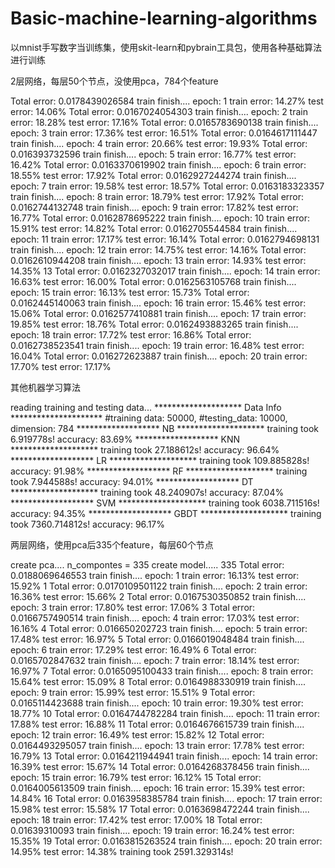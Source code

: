 # Basic-machine-learning-algorithms
以mnist手写数字当训练集，使用skit-learn和pybrain工具包，使用各种基础算法进行训练


2层网络，每层50个节点，没使用pca，784个feature

Total error: 0.0178439026584
train finish....
epoch:    1   train error: 14.27%   test error: 14.06%
Total error: 0.0167024054303
train finish....
epoch:    2   train error: 18.28%   test error: 17.16%
Total error: 0.0165783690138
train finish....
epoch:    3   train error: 17.36%   test error: 16.51%
Total error: 0.0164617111447
train finish....
epoch:    4   train error: 20.66%   test error: 19.93%
Total error: 0.016393732596
train finish....
epoch:    5   train error: 16.77%   test error: 16.42%
Total error: 0.0163370619902
train finish....
epoch:    6   train error: 18.55%   test error: 17.92%
Total error: 0.0162927244274
train finish....
epoch:    7   train error: 19.58%   test error: 18.57%
Total error: 0.0163183323357
train finish....
epoch:    8   train error: 18.79%   test error: 17.92%
Total error: 0.0162744132748
train finish....
epoch:    9   train error: 17.82%   test error: 16.77%
Total error: 0.0162878695222
train finish....
epoch:   10   train error: 15.91%   test error: 14.82%
Total error: 0.0162705544584
train finish....
epoch:   11   train error: 17.17%   test error: 16.14%
Total error: 0.0162794698131
train finish....
epoch:   12   train error: 14.75%   test error: 14.16%
Total error: 0.0162610944208
train finish....
epoch:   13   train error: 14.93%   test error: 14.35%
13
Total error: 0.0162327032017
train finish....
epoch:   14   train error: 16.63%   test error: 16.00%
Total error: 0.0162563105768
train finish....
epoch:   15   train error: 16.13%   test error: 15.73%
Total error: 0.0162445140063
train finish....
epoch:   16   train error: 15.46%   test error: 15.06%
Total error: 0.0162577410881
train finish....
epoch:   17   train error: 19.85%   test error: 18.76%
Total error: 0.0162493883265
train finish....
epoch:   18   train error: 17.72%   test error: 16.86%
Total error: 0.0162738523541
train finish....
epoch:   19   train error: 16.48%   test error: 16.04%
Total error: 0.016272623887
train finish....
epoch:   20   train error: 17.70%   test error: 17.17%

其他机器学习算法

reading training and testing data...
******************** Data Info *********************
#training data: 50000, #testing_data: 10000, dimension: 784
******************* NB ********************
training took 6.919778s!
accuracy: 83.69%
******************* KNN ********************
training took 27.188612s!
accuracy: 96.64%
******************* LR ********************
training took 109.885828s!
accuracy: 91.98%
******************* RF ********************
training took 7.944588s!
accuracy: 94.01%
******************* DT ********************
training took 48.240907s!
accuracy: 87.04%
******************* SVM ********************
training took 6038.711516s!
accuracy: 94.35%
******************* GBDT ********************
training took 7360.714812s!
accuracy: 96.17%


两层网络，使用pca后335个feature，每层60个节点

create pca....
n_compontes = 335
create model.....
335
Total error: 0.0188069646553
train finish....
epoch:    1   train error: 16.13%   test error: 15.92%
1
Total error: 0.0170109501122
train finish....
epoch:    2   train error: 16.36%   test error: 15.66%
2
Total error: 0.0167530350852
train finish....
epoch:    3   train error: 17.80%   test error: 17.06%
3
Total error: 0.0166757490514
train finish....
epoch:    4   train error: 17.03%   test error: 16.16%
4
Total error: 0.016650202723
train finish....
epoch:    5   train error: 17.48%   test error: 16.97%
5
Total error: 0.0166019048484
train finish....
epoch:    6   train error: 17.29%   test error: 16.49%
6
Total error: 0.0165702847632
train finish....
epoch:    7   train error: 18.14%   test error: 16.97%
7
Total error: 0.0165095100433
train finish....
epoch:    8   train error: 15.64%   test error: 15.09%
8
Total error: 0.0164988330919
train finish....
epoch:    9   train error: 15.99%   test error: 15.51%
9
Total error: 0.0165114423688
train finish....
epoch:   10   train error: 19.30%   test error: 18.77%
10
Total error: 0.0164744782284
train finish....
epoch:   11   train error: 17.88%   test error: 16.88%
11
Total error: 0.0164676615739
train finish....
epoch:   12   train error: 16.49%   test error: 15.82%
12
Total error: 0.0164493295057
train finish....
epoch:   13   train error: 17.78%   test error: 16.79%
13
Total error: 0.0164211944941
train finish....
epoch:   14   train error: 16.39%   test error: 15.67%
14
Total error: 0.0164268378456
train finish....
epoch:   15   train error: 16.79%   test error: 16.12%
15
Total error: 0.0164005613509
train finish....
epoch:   16   train error: 15.39%   test error: 14.84%
16
Total error: 0.0163958385784
train finish....
epoch:   17   train error: 15.98%   test error: 15.58%
17
Total error: 0.0163698472244
train finish....
epoch:   18   train error: 17.42%   test error: 17.00%
18
Total error: 0.01639310093
train finish....
epoch:   19   train error: 16.24%   test error: 15.35%
19
Total error: 0.0163815263524
train finish....
epoch:   20   train error: 14.95%   test error: 14.38%
training took 2591.329314s!
